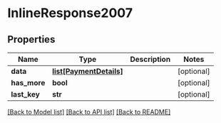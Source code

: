 # InlineResponse2007

## Properties
Name | Type | Description | Notes
------------ | ------------- | ------------- | -------------
**data** | [**list[PaymentDetails]**](PaymentDetails.md) |  | [optional] 
**has_more** | **bool** |  | [optional] 
**last_key** | **str** |  | [optional] 

[[Back to Model list]](../README.md#documentation-for-models) [[Back to API list]](../README.md#documentation-for-api-endpoints) [[Back to README]](../README.md)

